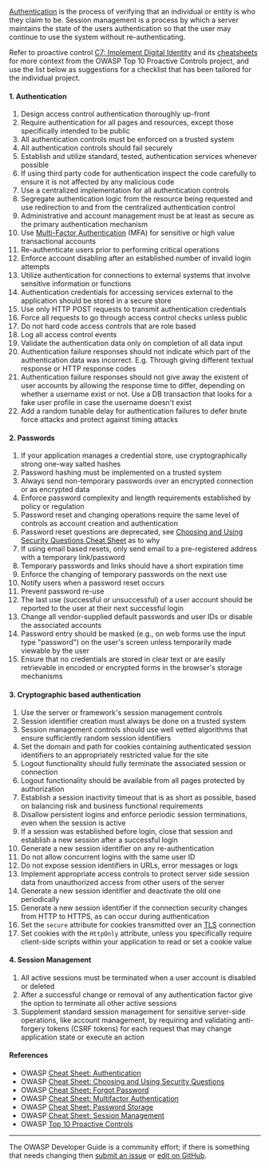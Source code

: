 [Authentication][csauthn] is the process of verifying that an individual or entity is who they claim to be.
Session management is a process by which a server maintains the state of the users authentication
so that the user may continue to use the system without re-authenticating.

Refer to proactive control [C7: Implement Digital Identity][control7] and its [cheatsheets][csproactive-c6]
for more context from the OWASP Top 10 Proactive Controls project,
and use the list below as suggestions for a checklist that has been tailored for the individual project.

#### 1. Authentication

1. Design access control authentication thoroughly up-front
2. Require authentication for all pages and resources, except those specifically intended to be public
3. All authentication controls must be enforced on a trusted system
4. All authentication controls should fail securely
5. Establish and utilize standard, tested, authentication services whenever possible
6. If using third party code for authentication inspect the code carefully
    to ensure it is not affected by any malicious code
7. Use a centralized implementation for all authentication controls
8. Segregate authentication logic from the resource being requested and
    use redirection to and from the centralized authentication control
9. Administrative and account management must be at least as secure as the primary authentication mechanism
10. Use [Multi-Factor Authentication][csmfa] (MFA) for sensitive or high value transactional accounts
11. Re-authenticate users prior to performing critical operations
12. Enforce account disabling after an established number of invalid login attempts
13. Utilize authentication for connections to external systems that involve sensitive information or functions
14. Authentication credentials for accessing services external to the application should be stored in a secure store
15. Use only HTTP POST requests to transmit authentication credentials
16. Force all requests to go through access control checks unless public
17. Do not hard code access controls that are role based
18. Log all access control events
19. Validate the authentication data only on completion of all data input
20. Authentication failure responses should not indicate which part of the authentication data was incorrect.
   E.g. Through giving different textual response or HTTP response codes
21. Authentication failure responses should not give away the existent of user accounts by allowing the response time to
   differ, depending on whether a username exist or not. Use a DB transaction that looks for a fake user profile in case the
   username doesn't exist
22. Add a random tunable delay for authentication failures to defer brute force attacks and protect against timing attacks

#### 2. Passwords

1. If your application manages a credential store, use cryptographically strong one-way salted hashes
2. Password hashing must be implemented on a trusted system
3. Always send non-temporary passwords over an encrypted connection or as encrypted data
4. Enforce password complexity and length requirements established by policy or regulation
5. Password reset and changing operations require the same level of controls as account creation and authentication
6. Password reset questions are deprecated, see [Choosing and Using Security Questions Cheat Sheet][csquestions] as to why
7. If using email based resets, only send email to a pre-registered address with a temporary link/password
8. Temporary passwords and links should have a short expiration time
9. Enforce the changing of temporary passwords on the next use
10. Notify users when a password reset occurs
11. Prevent password re-use
12. The last use (successful or unsuccessful) of a user account should be reported to the user
    at their next successful login
13. Change all vendor-supplied default passwords and user IDs or disable the associated accounts
14. Password entry should be masked (e.g., on web forms use the input type "password") on the user's screen unless
    temporarily made viewable by the user
15. Ensure that no credentials are stored in clear text or are easily retrievable in encoded or encrypted forms in the
    browser's storage mechanisms

#### 3. Cryptographic based authentication

1. Use the server or framework's session management controls
2. Session identifier creation must always be done on a trusted system
3. Session management controls should use well vetted algorithms that ensure sufficiently random session identifiers
4. Set the domain and path for cookies containing authenticated session identifiers
    to an appropriately restricted value for the site
5. Logout functionality should fully terminate the associated session or connection
6. Logout functionality should be available from all pages protected by authorization
7. Establish a session inactivity timeout that is as short as possible,
    based on balancing risk and business functional requirements
8. Disallow persistent logins and enforce periodic session terminations, even when the session is active
9. If a session was established before login, close that session and establish a new session after a successful login
10. Generate a new session identifier on any re-authentication
11. Do not allow concurrent logins with the same user ID
12. Do not expose session identifiers in URLs, error messages or logs
13. Implement appropriate access controls to protect server side session data
    from unauthorized access from other users of the server
14. Generate a new session identifier and deactivate the old one periodically
15. Generate a new session identifier if the connection security changes from HTTP to HTTPS,
    as can occur during authentication
16. Set the `secure` attribute for cookies transmitted over an [TLS][tls] connection
17. Set cookies with the `HttpOnly` attribute,
    unless you specifically require client-side scripts within your application to read or set a cookie value

#### 4. Session Management

1. All active sessions must be terminated when a user account is disabled or deleted
2. After a successful change or removal of any authentication factor give the option to terminate all other active sessions
3. Supplement standard session management for sensitive server-side operations, like account management, by requiring and
   validating anti-forgery tokens (CSRF tokens) for each request that may change application state or execute an action

#### References

* OWASP [Cheat Sheet: Authentication][csauthn]
* OWASP [Cheat Sheet: Choosing and Using Security Questions][csquestions]
* OWASP [Cheat Sheet: Forgot Password][csforgot]
* OWASP [Cheat Sheet: Multifactor Authentication][csmfa]
* OWASP [Cheat Sheet: Password Storage][cspass]
* OWASP [Cheat Sheet: Session Management][cssession]
* OWASP [Top 10 Proactive Controls][proactive10]

----

The OWASP Developer Guide is a community effort; if there is something that needs changing
then [submit an issue][issue060206] or [edit on GitHub][edit060206].

[csproactive-c6]: https://cheatsheetseries.owasp.org/IndexProactiveControls.html#c6-implement-digital-identity
[control7]: https://top10proactive.owasp.org/the-top-10/c7-secure-digital-identities/
[csauthn]: https://cheatsheetseries.owasp.org/cheatsheets/Authentication_Cheat_Sheet
[csmfa]: https://cheatsheetseries.owasp.org/cheatsheets/Multifactor_Authentication_Cheat_Sheet
[cspass]: https://cheatsheetseries.owasp.org/cheatsheets/Password_Storage_Cheat_Sheet
[csforgot]: https://cheatsheetseries.owasp.org/cheatsheets/Password_Storage_Cheat_Sheet
[cssession]: https://cheatsheetseries.owasp.org/cheatsheets/Session_Management_Cheat_Sheet
[csquestions]: https://cheatsheetseries.owasp.org/cheatsheets/Choosing_and_Using_Security_Questions_Cheat_Sheet
[edit060206]: https://github.com/OWASP/DevGuide/blob/main/docs/en/04-design/02-web-app-checklist/06-digital-identity.md
[issue060206]: https://github.com/OWASP/DevGuide/issues/new?labels=enhancement&template=request.md&title=Update:%2004-design/02-web-app-checklist/06-digital-identity
[proactive10]: https://top10proactive.owasp.org
[tls]: https://cheatsheetseries.owasp.org/cheatsheets/Transport_Layer_Security_Cheat_Sheet
